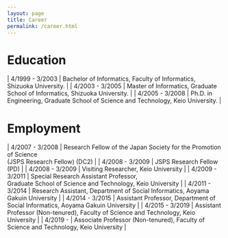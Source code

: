 ```yaml
---
layout: page
title: Career
permalink: /career.html
---
```


# Education

| 4/1999 - 3/2003 | Bachelor of Informatics, Faculty of Informatics, Shizuoka University. |
| 4/2003 - 3/2005 | Master of Informatics, Graduate School of Informatics, Shizuoka University. |
| 4/2005 - 3/2008 | Ph.D. in Engineering, Graduate School of Science and Technology, Keio University. |

# Employment

| 4/2007 - 3/2008 | Research Fellow of the Japan Society for the Promotion of Science <br/> (JSPS Research Fellow) (DC2) |
| 4/2008 - 3/2009 | JSPS Research Fellow (PD) |
| 4/2008 - 3/2009 | Visiting Researcher, Keio University |
| 4/2009 - 3/2011 | Special Research Assistant Professor, <br/> Graduate School of Science and Technology, Keio University |
| 4/2011 - 3/2014 | Research Assistant, Department of Social Informatics, Aoyama Gakuin University |
| 4/2014 - 3/2015 | Assistant Professor, Department of Social Informatics, Aoyama Gakuin University |
| 4/2015 - 3/2019 | Assistant Professor (Non-tenured), Faculty of Science and Technology, Keio University |
| 4/2019 -        | Associate Professor (Non-tenured), Faculty of Science and Technology, Keio University |

